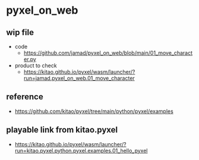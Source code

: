 # pyxel_on_web

## wip file
* code
  * https://github.com/jamad/pyxel_on_web/blob/main/01_move_character.py
* product to check
  * https://kitao.github.io/pyxel/wasm/launcher/?run=jamad.pyxel_on_web.01_move_character

## reference
* https://github.com/kitao/pyxel/tree/main/python/pyxel/examples

## playable link from kitao.pyxel
* https://kitao.github.io/pyxel/wasm/launcher/?run=kitao.pyxel.python.pyxel.examples.01_hello_pyxel
